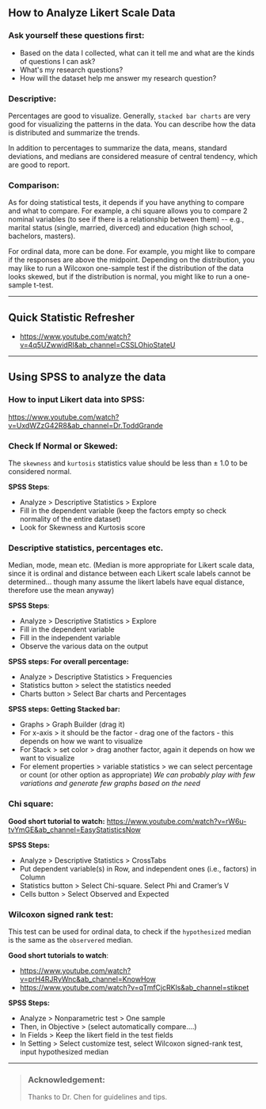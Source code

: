 ## How to Analyze Likert Scale Data

### Ask yourself these questions first:
- Based on the data I collected, what can it tell me and what are the kinds of questions I can ask? 
- What's my research questions? 
- How will the dataset help me answer my research question? 

### Descriptive: 
Percentages are good to visualize. Generally, `stacked bar charts` are very good for visualizing the patterns in the data. You can describe how the data is distributed and summarize the trends. 

In addition to percentages to summarize the data, means, standard deviations, and medians are considered measure of central tendency, which are good to report.
 
### Comparison:
As for doing statistical tests, it depends if you have anything to compare and what to compare. For example, a chi square allows you to compare 2 nominal variables (to see if there is a relationship between them) -- e.g., marital status (single, married, diverced) and education (high school, bachelors, masters). 
 
For ordinal data, more can be done. For example, you might like to compare if the responses are above the midpoint. Depending on the distribution, you may like to run a Wilcoxon one-sample test if the distribution of the data looks skewed, but if the distribution is normal, you might like to run a one-sample t-test. 
 

---

## Quick Statistic Refresher
- https://www.youtube.com/watch?v=4q5UZwwidRI&ab_channel=CSSLOhioStateU 


---

## Using SPSS to analyze the data

### How to input Likert data into SPSS:
https://www.youtube.com/watch?v=UxdWZzG42R8&ab_channel=Dr.ToddGrande 

### Check If Normal or Skewed:
The `skewness` and `kurtosis` statistics value should be less than ± 1.0 to be considered normal.

**SPSS Steps**:
- Analyze > Descriptive Statistics > Explore
- Fill in the dependent variable (keep the factors empty so check normality of the entire dataset)
- Look for Skewness and Kurtosis score


### Descriptive statistics, percentages etc.
Median, mode, mean etc. (Median is more appropriate for Likert scale data, since it is ordinal and distance between each Likert scale labels cannot be determined… though many assume the likert labels have equal distance, therefore use the mean anyway)

**SPSS Steps**:
- Analyze > Descriptive Statistics > Explore
- Fill in the dependent variable 
- Fill in the independent variable
- Observe the various data on the output

**SPSS steps: For overall percentage:**
- Analyze > Descriptive Statistics > Frequencies
- Statistics button > select the statistics needed
- Charts button > Select Bar charts and Percentages

**SPSS steps: Getting Stacked bar:**
- Graphs > Graph Builder (drag it)
- For x-axis > it should be the factor - drag one of the factors - this depends on how we want to visualize
- For Stack > set color > drag another factor, again it depends on how we want to visualize
- For element properties > variable statistics > we can select percentage or count (or other option as appropriate)
*We can probably play with few variations and generate few graphs based on the need*


### Chi square:
**Good short tutorial to watch:**
https://www.youtube.com/watch?v=rW6u-tvYmGE&ab_channel=EasyStatisticsNow

**SPSS Steps:**
- Analyze > Descriptive Statistics > CrossTabs
- Put dependent variable(s) in Row, and independent ones (i.e., factors) in Column
- Statistics button > Select Chi-square. Select Phi and Cramer’s V
- Cells button > Select Observed and Expected



### Wilcoxon signed rank test:
This test can be used for ordinal data, to check if the `hypothesized` median is the same as the `observered` median. 

**Good short tutorials to watch**:
- https://www.youtube.com/watch?v=prH4RJRyWnc&ab_channel=KnowHow
- https://www.youtube.com/watch?v=qTmfCjcRKls&ab_channel=stikpet

**SPSS Steps:**
- Analyze > Nonparametric test > One sample
- Then, in Objective > (select automatically compare….)
- In Fields > Keep the likert field in the test fields
- In Setting > Select customize test, select Wilcoxon signed-rank test, input hypothesized median



---
> ### Acknowledgement:
> Thanks to Dr. Chen for guidelines and tips.
